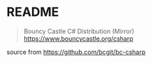 # README

> Bouncy Castle C# Distribution (Mirror) https://www.bouncycastle.org/csharp

source from https://github.com/bcgit/bc-csharp